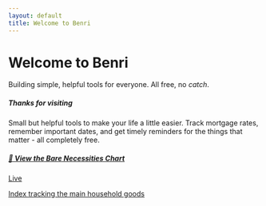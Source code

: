 ```yaml
---
layout: default
title: Welcome to Benri
---
```


<div class="text-center my-5">
  <h1 class="display-4 fw-bold">Welcome to Benri</h1>
  <p class="lead text-muted">Building simple, helpful tools for everyone. All free, no <i>catch</i>.</p>
</div>

<div class="card shadow-sm mb-4">
  <div class="card-body">
    <h5 class="card-title">Thanks for visiting</h5>
    <p class="card-text">Small but helpful tools to make your life a little easier. Track mortgage rates, remember important dates, and get timely reminders for the things that matter - all completely free.</p>
  </div>
</div>

<div class="list-group">
  <a href="/benri/bare.html" class="list-group-item list-group-item-action">
    <div class="d-flex w-100 justify-content-between">
      <h5 class="mb-1">🧺 View the Bare Necessities Chart</h5>
      <span class="badge bg-primary rounded-pill">Live</span>
    </div>
    <p class="mb-1 text-muted">Index tracking the main household goods</p>
  </a>
</div>
